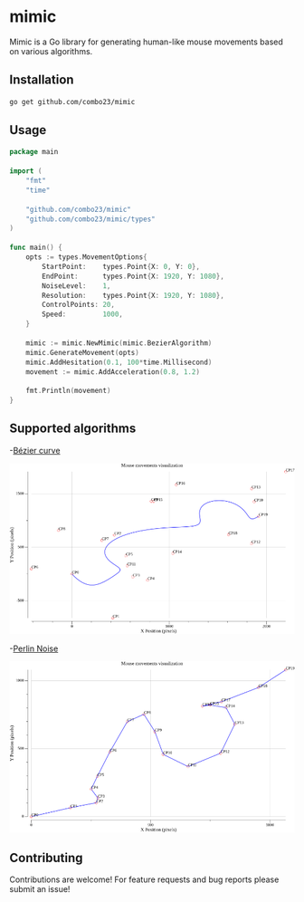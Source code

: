 # mimic

Mimic is a Go library for generating human-like mouse movements based on various algorithms.

## Installation

```bash
go get github.com/combo23/mimic
```

## Usage

~~~go
package main

import (
	"fmt"
	"time"

	"github.com/combo23/mimic"
	"github.com/combo23/mimic/types"
)

func main() {
	opts := types.MovementOptions{
		StartPoint:    types.Point{X: 0, Y: 0},
		EndPoint:      types.Point{X: 1920, Y: 1080},
		NoiseLevel:    1,
		Resolution:    types.Point{X: 1920, Y: 1080},
		ControlPoints: 20,
		Speed:         1000,
	}

	mimic := mimic.NewMimic(mimic.BezierAlgorithm)
	mimic.GenerateMovement(opts)
	mimic.AddHesitation(0.1, 100*time.Millisecond)
	movement := mimic.AddAcceleration(0.8, 1.2)

	fmt.Println(movement)
}
~~~

## Supported algorithms

-[Bézier curve](https://en.wikipedia.org/wiki/B%C3%A9zier_curve)

![Bézier curve visualization](img/bezier.png)

-[Perlin Noise](https://en.wikipedia.org/wiki/Perlin_noise)

![Perlin noise visualization](img/perlin.png)

## Contributing

Contributions are welcome! For feature requests and bug reports please submit an issue!